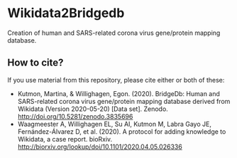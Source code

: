# Wikidata2Bridgedb

Creation of human and SARS-related corona virus gene/protein mapping database.

## How to cite?

If you use material from this repository, please cite either or both of these:

* Kutmon, Martina, & Willighagen, Egon. (2020). BridgeDb: Human and SARS-related corona virus gene/protein mapping database derived from Wikidata (Version 2020-05-20) [Data set]. Zenodo. http://doi.org/10.5281/zenodo.3835696
* Waagmeester A, Willighagen EL, Su AI, Kutmon M, Labra Gayo JE, Fernández-Álvarez D, et al. (2020). A protocol for adding knowledge to Wikidata, a case report. bioRxiv. http://biorxiv.org/lookup/doi/10.1101/2020.04.05.026336

